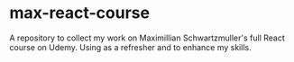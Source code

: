 # max-react-course
A repository to collect my work on Maximillian Schwartzmuller's full React course on Udemy. Using as a refresher and to enhance my skills.
